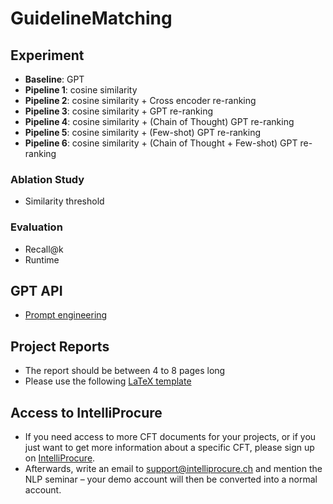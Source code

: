 # GuidelineMatching
## Experiment
* **Baseline**: GPT
* **Pipeline 1**: cosine similarity
* **Pipeline 2**: cosine similarity + Cross encoder re-ranking 
* **Pipeline 3**: cosine similarity + GPT re-ranking 
* **Pipeline 4**: cosine similarity + (Chain of Thought) GPT re-ranking
* **Pipeline 5**: cosine similarity + (Few-shot) GPT re-ranking
* **Pipeline 6**: cosine similarity + (Chain of Thought + Few-shot) GPT re-ranking

### Ablation Study
* Similarity threshold

### Evaluation 
* Recall@k
* Runtime

## GPT API
* [Prompt engineering](https://platform.openai.com/docs/guides/prompt-engineering#tactic-use-embeddings-based-search-to-implement-efficient-knowledge-retrieval)

## Project Reports
* The report should be between 4 to 8 pages long
* Please use the following [LaTeX template](https://www.overleaf.com/latex/templates/project-report/jpzczmpsdzwm)


## Access to IntelliProcure
* If you need access to more CFT documents for your projects, or if you just want to get more information about a specific CFT, please sign up on [IntelliProcure](https://intelliprocure.ch/signup).
* Afterwards, write an email to support@intelliprocure.ch and mention the NLP seminar – your demo account will then be converted into a normal account.
